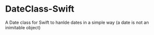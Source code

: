 DateClass-Swift
===============

A Date class for Swift to hanlde dates in a simple way (a date is not an inimitable object)
